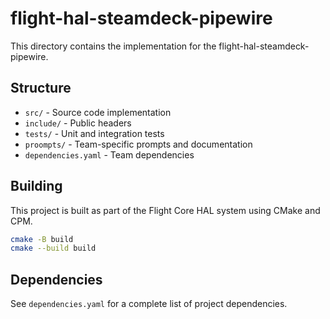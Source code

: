 # flight-hal-steamdeck-pipewire

This directory contains the implementation for the flight-hal-steamdeck-pipewire.

## Structure

- `src/` - Source code implementation
- `include/` - Public headers
- `tests/` - Unit and integration tests
- `proompts/` - Team-specific prompts and documentation
- `dependencies.yaml` - Team dependencies

## Building

This project is built as part of the Flight Core HAL system using CMake and CPM.

```bash
cmake -B build
cmake --build build
```

## Dependencies

See `dependencies.yaml` for a complete list of project dependencies.
